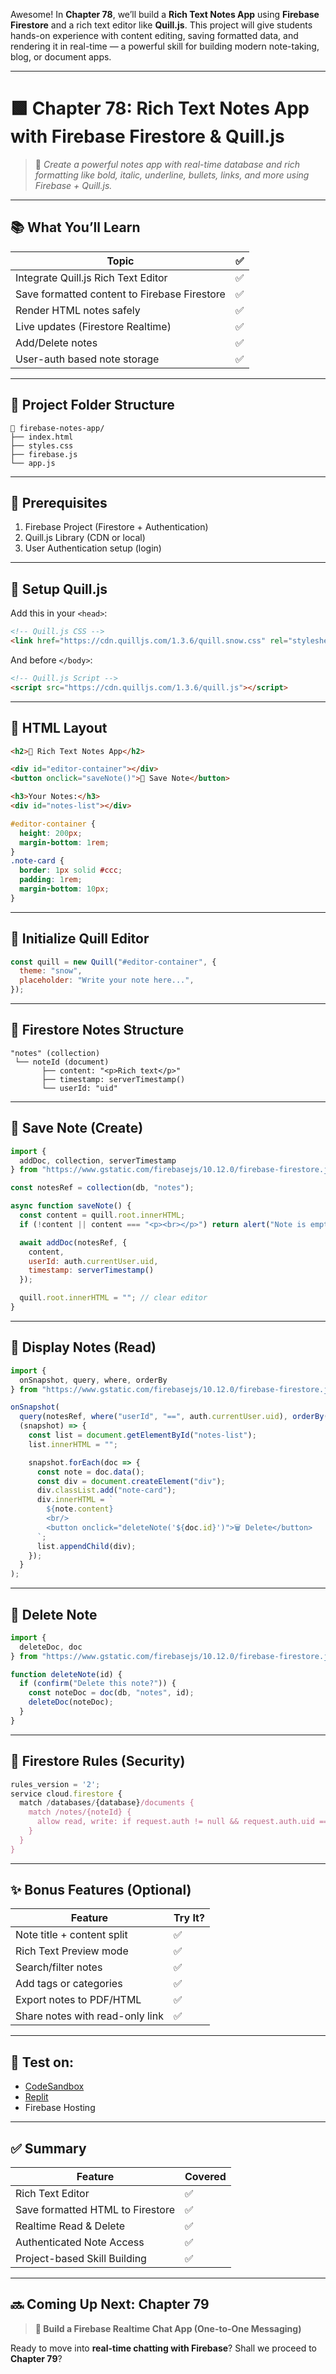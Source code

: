 Awesome! In **Chapter 78**, we’ll build a **Rich Text Notes App** using **Firebase Firestore** and a rich text editor like **Quill.js**. This project will give students hands-on experience with content editing, saving formatted data, and rendering it in real-time — a powerful skill for building modern note-taking, blog, or document apps.

---

# 🟩 Chapter 78: Rich Text Notes App with Firebase Firestore & Quill.js

> 📝 *Create a powerful notes app with real-time database and rich formatting like bold, italic, underline, bullets, links, and more using Firebase + Quill.js.*

---

## 📚 What You’ll Learn

| Topic                                        | ✅ |
| -------------------------------------------- | - |
| Integrate Quill.js Rich Text Editor          | ✅ |
| Save formatted content to Firebase Firestore | ✅ |
| Render HTML notes safely                     | ✅ |
| Live updates (Firestore Realtime)            | ✅ |
| Add/Delete notes                             | ✅ |
| User-auth based note storage                 | ✅ |

---

## 🧱 Project Folder Structure

```
📁 firebase-notes-app/
├── index.html
├── styles.css
├── firebase.js
└── app.js
```

---

## 🔧 Prerequisites

1. Firebase Project (Firestore + Authentication)
2. Quill.js Library (CDN or local)
3. User Authentication setup (login)

---

## 💄 Setup Quill.js

Add this in your `<head>`:

```html
<!-- Quill.js CSS -->
<link href="https://cdn.quilljs.com/1.3.6/quill.snow.css" rel="stylesheet">
```

And before `</body>`:

```html
<!-- Quill.js Script -->
<script src="https://cdn.quilljs.com/1.3.6/quill.js"></script>
```

---

## 🧩 HTML Layout

```html
<h2>📝 Rich Text Notes App</h2>

<div id="editor-container"></div>
<button onclick="saveNote()">💾 Save Note</button>

<h3>Your Notes:</h3>
<div id="notes-list"></div>
```

```css
#editor-container {
  height: 200px;
  margin-bottom: 1rem;
}
.note-card {
  border: 1px solid #ccc;
  padding: 1rem;
  margin-bottom: 10px;
}
```

---

## 🚀 Initialize Quill Editor

```js
const quill = new Quill("#editor-container", {
  theme: "snow",
  placeholder: "Write your note here...",
});
```

---

## 🔌 Firestore Notes Structure

```
"notes" (collection)
 └── noteId (document)
       ├── content: "<p>Rich text</p>"
       ├── timestamp: serverTimestamp()
       └── userId: "uid"
```

---

## 🔹 Save Note (Create)

```js
import {
  addDoc, collection, serverTimestamp
} from "https://www.gstatic.com/firebasejs/10.12.0/firebase-firestore.js";

const notesRef = collection(db, "notes");

async function saveNote() {
  const content = quill.root.innerHTML;
  if (!content || content === "<p><br></p>") return alert("Note is empty!");

  await addDoc(notesRef, {
    content,
    userId: auth.currentUser.uid,
    timestamp: serverTimestamp()
  });

  quill.root.innerHTML = ""; // clear editor
}
```

---

## 🔹 Display Notes (Read)

```js
import {
  onSnapshot, query, where, orderBy
} from "https://www.gstatic.com/firebasejs/10.12.0/firebase-firestore.js";

onSnapshot(
  query(notesRef, where("userId", "==", auth.currentUser.uid), orderBy("timestamp", "desc")),
  (snapshot) => {
    const list = document.getElementById("notes-list");
    list.innerHTML = "";

    snapshot.forEach(doc => {
      const note = doc.data();
      const div = document.createElement("div");
      div.classList.add("note-card");
      div.innerHTML = `
        ${note.content}
        <br/>
        <button onclick="deleteNote('${doc.id}')">🗑️ Delete</button>
      `;
      list.appendChild(div);
    });
  }
);
```

---

## 🔹 Delete Note

```js
import {
  deleteDoc, doc
} from "https://www.gstatic.com/firebasejs/10.12.0/firebase-firestore.js";

function deleteNote(id) {
  if (confirm("Delete this note?")) {
    const noteDoc = doc(db, "notes", id);
    deleteDoc(noteDoc);
  }
}
```

---

## 🔐 Firestore Rules (Security)

```js
rules_version = '2';
service cloud.firestore {
  match /databases/{database}/documents {
    match /notes/{noteId} {
      allow read, write: if request.auth != null && request.auth.uid == resource.data.userId;
    }
  }
}
```

---

## ✨ Bonus Features (Optional)

| Feature                         | Try It? |
| ------------------------------- | ------- |
| Note title + content split      | ✅       |
| Rich Text Preview mode          | ✅       |
| Search/filter notes             | ✅       |
| Add tags or categories          | ✅       |
| Export notes to PDF/HTML        | ✅       |
| Share notes with read-only link | ✅       |

---

## 🧪 Test on:

* [CodeSandbox](https://codesandbox.io/)
* [Replit](https://replit.com/)
* Firebase Hosting

---

## ✅ Summary

| Feature                          | Covered |
| -------------------------------- | ------- |
| Rich Text Editor                 | ✅       |
| Save formatted HTML to Firestore | ✅       |
| Realtime Read & Delete           | ✅       |
| Authenticated Note Access        | ✅       |
| Project-based Skill Building     | ✅       |

---

## 🔜 Coming Up Next: Chapter 79

> **💬 Build a Firebase Realtime Chat App (One-to-One Messaging)**

Ready to move into **real-time chatting with Firebase**?
Shall we proceed to **Chapter 79**?
